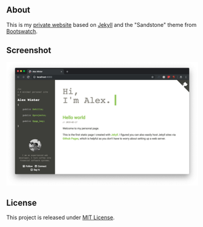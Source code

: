 ## About
This is my [private website](https://alexwinter.me) based on [Jekyll](https://github.com/jekyll/jekyll) and the "Sandstone" theme from [Bootswatch](https://github.com/thomaspark/bootswatch).

## Screenshot
![Screenshot](screenshot.png)

## License
This project is released under [MIT License](license.txt).